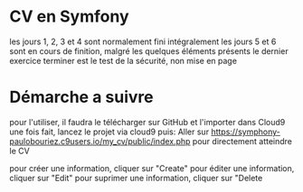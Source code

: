 # CV en Symfony

 les jours 1, 2, 3 et 4 sont normalement fini intégralement
 les jours 5 et 6 sont en cours de finition, malgré les quelques éléments présents
 le dernier exercice terminer est le test de la sécurité, non mise en page
 
# Démarche a suivre
 pour l'utiliser, il faudra le télécharger sur GitHub et l'importer dans Cloud9
 une fois fait, lancez le projet via cloud9
 puis: Aller sur https://symphony-paulobouriez.c9users.io/my_cv/public/index.php pour directement atteindre le CV

 pour créer une information, cliquer sur "Create"
 pour éditer une information, cliquer sur "Edit"
 pour suprimer une information, cliquer sur "Delete


